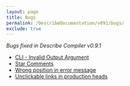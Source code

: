 ```yaml
---
layout: page
title: Bugs
permalink: /DescribeDocumentation/v091/bugs/
exclude: true
---
```

_Bugs fixed in Describe Compiler v0.9.1_

* [CLI - Invalid Output Argument](/DescribeDocumentation/v091/bugs/bug-1)
* [Star Comments](/DescribeDocumentation/v091/bugs/bug-2)
* [Wrong position in error message](/DescribeDocumentation/v091/bugs/bug-3)
* [Unclickable links in production heads](/DescribeDocumentation/v091/bugs/bug-4)
